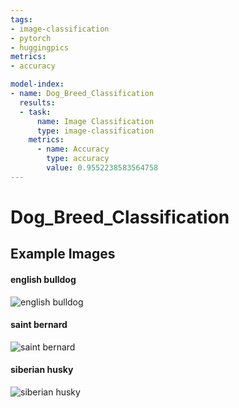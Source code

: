 ```yaml
---
tags:
- image-classification
- pytorch
- huggingpics
metrics:
- accuracy

model-index:
- name: Dog_Breed_Classification
  results:
  - task:
      name: Image Classification
      type: image-classification
    metrics:
      - name: Accuracy
        type: accuracy
        value: 0.9552238583564758
---
```


# Dog_Breed_Classification

## Example Images


#### english bulldog

![english bulldog](images/english_bulldog.jpg)

#### saint bernard

![saint bernard](images/saint_bernard.jpg)

#### siberian husky

![siberian husky](images/siberian_husky.jpg)